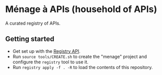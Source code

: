 # Ménage à APIs (household of APIs)

A curated registry of APIs.

## Getting started

- Get set up with the [Registry API](https://github.com/apigee/registry).
- Run `source tools/CREATE.sh` to create the "menage" project and configure the `registry` tool to use it.
- Run `registry apply -f . -R` to load the contents of this repository.
